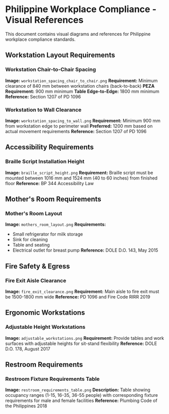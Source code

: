 # Philippine Workplace Compliance - Visual References

This document contains visual diagrams and references for Philippine workplace compliance standards.

## Workstation Layout Requirements

### Workstation Chair-to-Chair Spacing
**Image:** `workstation_spacing_chair_to_chair.png`
**Requirement:** Minimum clearance of 840 mm between workstation chairs (back-to-back)
**PEZA Requirement:** 900 mm minimum
**Table Edge-to-Edge:** 1800 mm minimum
**Reference:** Section 1207 of PD 1096

### Workstation to Wall Clearance  
**Image:** `workstation_spacing_to_wall.png`
**Requirement:** Minimum 900 mm from workstation edge to perimeter wall
**Preferred:** 1200 mm based on actual movement requirements
**Reference:** Section 1207 of PD 1096

## Accessibility Requirements

### Braille Script Installation Height
**Image:** `braille_script_height.png`
**Requirement:** Braille script must be mounted between 1016 mm and 1524 mm (40 to 60 inches) from finished floor
**Reference:** BP 344 Accessibility Law

## Mother's Room Requirements

### Mother's Room Layout
**Image:** `mothers_room_layout.png`
**Requirements:** 
- Small refrigerator for milk storage
- Sink for cleaning
- Table and seating
- Electrical outlet for breast pump
**Reference:** DOLE D.O. 143, May 2015

## Fire Safety & Egress

### Fire Exit Aisle Clearance
**Image:** `fire_exit_clearance.png`
**Requirement:** Main aisle to fire exit must be 1500-1800 mm wide
**Reference:** PD 1096 and Fire Code RIRR 2019

## Ergonomic Workstations

### Adjustable Height Workstations
**Image:** `adjustable_workstations.png`
**Requirement:** Provide tables and work surfaces with adjustable heights for sit-stand flexibility
**Reference:** DOLE D.O. 178, August 2017

## Restroom Requirements

### Restroom Fixture Requirements Table
**Image:** `restroom_requirements_table.png`
**Description:** Table showing occupancy ranges (1-15, 16-35, 36-55 people) with corresponding fixture requirements for male and female facilities
**Reference:** Plumbing Code of the Philippines 2018